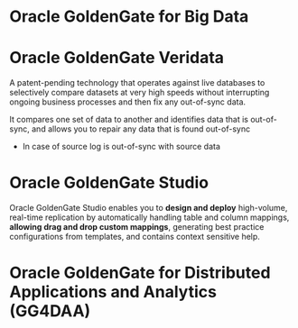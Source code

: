 # Oracle GoldenGate for Big Data

# Oracle GoldenGate Veridata
A patent-pending technology that operates against live databases to selectively compare datasets at very high speeds without interrupting ongoing business processes and then fix any out-of-sync data.

It compares one set of data to another and identifies data that is out-of-sync, and allows you to repair any data that is found out-of-sync
- In case of source log is out-of-sync with source data

# Oracle GoldenGate Studio
Oracle GoldenGate Studio enables you to **design and deploy** high-volume, real-time replication by automatically handling table and column mappings, **allowing drag and drop custom mappings**, generating best
practice configurations from templates, and contains context sensitive help.

# Oracle GoldenGate for Distributed Applications and Analytics (GG4DAA)
